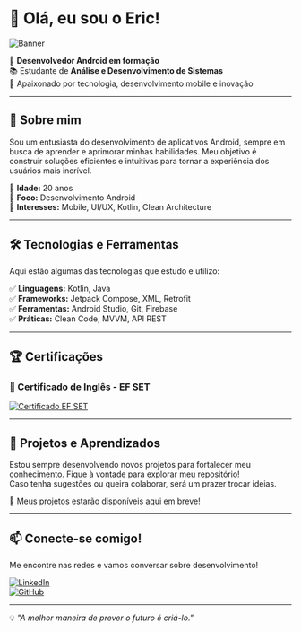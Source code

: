 # 👋 Olá, eu sou o Eric!

![Banner](https://i.postimg.cc/vmZwGSPq/Copilot-20250601-101708.png)

🎯 **Desenvolvedor Android em formação**  
📚 Estudante de **Análise e Desenvolvimento de Sistemas**  
🚀 Apaixonado por tecnologia, desenvolvimento mobile e inovação  

---

## 📌 Sobre mim  
Sou um entusiasta do desenvolvimento de aplicativos Android, sempre em busca de aprender e aprimorar minhas habilidades. Meu objetivo é construir soluções eficientes e intuitivas para tornar a experiência dos usuários mais incrível.

🔹 **Idade:** 20 anos  
🔹 **Foco:** Desenvolvimento Android  
🔹 **Interesses:** Mobile, UI/UX, Kotlin, Clean Architecture  

---

## 🛠️ Tecnologias e Ferramentas  
Aqui estão algumas das tecnologias que estudo e utilizo:

✅ **Linguagens:** Kotlin, Java  
✅ **Frameworks:** Jetpack Compose, XML, Retrofit  
✅ **Ferramentas:** Android Studio, Git, Firebase  
✅ **Práticas:** Clean Code, MVVM, API REST  

---

## 🏆 Certificações  
### 📜 Certificado de Inglês - EF SET  
[![Certificado EF SET](https://cert.efset.org/Qxhwo2)](https://cert.efset.org/Qxhwo2)  

---

## 🚀 Projetos e Aprendizados  
Estou sempre desenvolvendo novos projetos para fortalecer meu conhecimento. Fique à vontade para explorar meu repositório!  
Caso tenha sugestões ou queira colaborar, será um prazer trocar ideias.  

📌 Meus projetos estarão disponíveis aqui em breve!

---

## 📫 Conecte-se comigo!  
Me encontre nas redes e vamos conversar sobre desenvolvimento!  

[![LinkedIn](https://img.shields.io/badge/LinkedIn-Eric-blue?style=flat&logo=linkedin)](https://linkedin.com/in/seu-perfil)  
[![GitHub](https://img.shields.io/badge/GitHub-Eric-black?style=flat&logo=github)](https://github.com/EricJoseeS)  

---

💡 _"A melhor maneira de prever o futuro é criá-lo."_  
